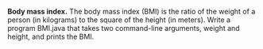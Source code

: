 **Body mass index.** The body mass index (BMI) is the ratio of the weight of a person (in kilograms) to the square of the height (in meters). Write a program BMI.java that takes two command-line arguments, weight and height, and prints the BMI.
